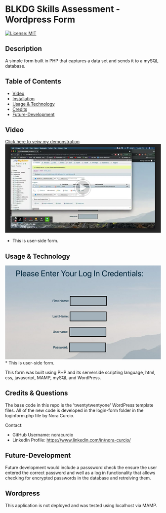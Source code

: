 # BLKDG Skills Assessment - Wordpress Form

[![License: MIT](https://img.shields.io/badge/License-MIT-yellow.svg)](https://opensource.org/licenses/MIT)

## Description

A simple form built in PHP that captures a data set and sends it to a mySQL database.

## Table of Contents

- [Video](#video)
- [Installation](#installation)
- [Usage & Technology](#usage)
- [Credits](#credits)
- [Future-Development](#future-development)

## Video

[Click here to veiw my demonstration](https://drive.google.com/file/d/191hPsgn7_TcAq525i0OZ119nNuhRIN3M/view)
<img src="video1.png">

- This is user-side form.

## Usage & Technology

<img src="form.png">
* This is user-side form.

This form was built using PHP and its serverside scripting language, html, css, javascript, MAMP, mySQL and WordPress.

## Credits & Questions

The base code in this repo is the 'twentytwentyone' WordPress template files. All of the new code is developed in the login-form folder in the loginform.php file by Nora Curcio.

Contact:

- GitHub Username: noracurcio
- LinkedIn Profile: https://www.linkedin.com/in/nora-curcio/

## Future-Development

Future development would include a passsword check the ensure the user entered the correct password and well as a log in functionality that allows checking for encrypted passwords in the database and retreiving them.

## Wordpress

This application is not deployed and was tested using localhost via MAMP.
